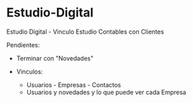 # Estudio-Digital
Estudio Digital - Vinculo Estudio Contables con Clientes

Pendientes:

* Terminar con "Novedades"


* Vinculos:
  - Usuarios - Empresas - Contactos
  - Usuarios y novedades y lo que puede ver cada Empresa
